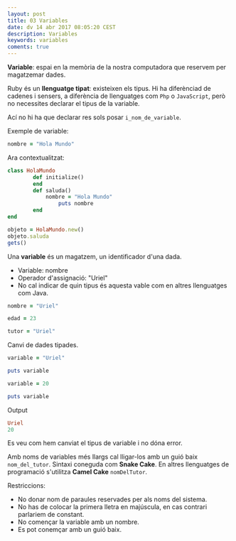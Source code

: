 ```yaml
---
layout: post
title: 03 Variables
date: dv 14 abr 2017 08:05:20 CEST 
description: Variables 
keywords: variables
coments: true
---
```


**Variable**: espai en la memòria de la nostra computadora que reservem per magatzemar dades.

Ruby és un **llenguatge tipat**: existeixen els tipus. Hi ha diferènciad de cadenes i sensers, a diferència de llenguatges com `Php` o `JavaScript`, però no necessites declarar el tipus de la variable.

Ací no hi ha que declarar res sols posar `i_nom_de_variable`.

Exemple de variable:

```ruby
nombre = "Hola Mundo"
```

Ara contextualitzat:

```ruby
class HolaMundo
        def initialize()
        end
        def saluda()
        	nombre = "Hola Mundo"
                puts nombre
        end
end

objeto = HolaMundo.new()
objeto.saluda
gets()
```

Una **variable** és un magatzem, un identificador d'una dada.

- Variable: nombre
- Operador d'assignació: "Uriel"
- No cal indicar de quin tipus és aquesta vable com en altres llenguatges com Java.

```ruby
nombre = "Uriel"

edad = 23

tutor = "Uriel"
```

Canvi de dades tipades.

```ruby
variable = "Uriel"

puts variable

variable = 20

puts variable
```

Output

```ruby
Uriel
20
```

Es veu com hem canviat el tipus de variable i no dóna error.

Amb noms de variables més llargs cal lligar-los amb un guió baix `nom_del_tutor`. Sintaxi coneguda com **Snake Cake**. En altres llenguatges de programació s'utilitza **Camel Cake** `nomDelTutor`.

Restriccions:

- No donar nom de paraules reservades per als  noms del sistema.
- No has de colocar la primera lletra en majúscula, en cas contrari parlariem de constant.
- No començar la variable amb un nombre.
- Es pot conemçar amb un guió baix.
